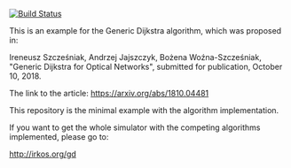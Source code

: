 [![Build Status](https://travis-ci.org/iszczesniak/gde.svg?branch=master)](https://travis-ci.org/iszczesniak/gde)

This is an example for the Generic Dijkstra algorithm, which was
proposed in:

Ireneusz Szcześniak, Andrzej Jajszczyk, Bożena Woźna-Szcześniak,
"Generic Dijkstra for Optical Networks", submitted for publication,
October 10, 2018.

The link to the article: <https://arxiv.org/abs/1810.04481>

This repository is the minimal example with the algorithm
implementation.

If you want to get the whole simulator with the competing algorithms
implemented, please go to:

<http://irkos.org/gd>
